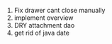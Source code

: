 1. Fix drawer cant close manually
2. implement overview
3. DRY attachment dao
4. get rid of java date